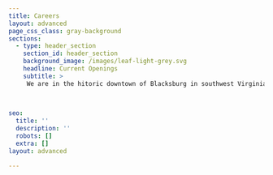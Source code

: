 ```yaml
---
title: Careers
layout: advanced
page_css_class: gray-background
sections:
  - type: header_section
    section_id: header_section
    background_image: /images/leaf-light-grey.svg
    headline: Current Openings
    subtitle: >
     We are in the hitoric downtown of Blacksburg in southwest Virginia.  It is rated among the best place to live, study and work in the country.  In the middle of the New River valley, it is between the Blue Ridge and the Allegha
      
  

seo:
  title: ''
  description: ''
  robots: []
  extra: []
layout: advanced

---
```

